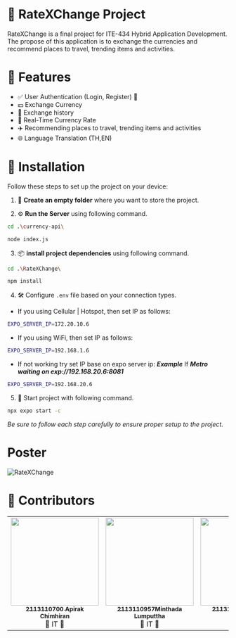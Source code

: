 # 🎯 RateXChange Project
RateXChange is a final project for ITE-434 Hybrid Application Development. The propose of this application is to exchange the currencies and recommend places to travel, trending items and activities.

# 🌟 Features
  - ✅ User Authentication (Login, Register) 🔑
  - 💵 Exchange Currency
  - 📜 Exchange history
  - 💎 Real-Time Currency Rate
  - ✈️ Recommending places to travel, trending items and activities
  - 🌐 Language Translation (TH,EN)

# 🔧 Installation
Follow these steps to set up the project on your device:
1. 📁 **Create an empty folder** where you want to store the project.

2. ⚙️ **Run the Server** using following command.
```bash
cd .\currency-api\

node index.js
```
3. 📦 **install project dependencies** using following command.
```bash
cd .\RateXChange\

npm install
```
4. 🛠️ Configure `.env` file based on your connection types.
  - If you using Cellular | Hotspot, then set IP as follows:
```bash
EXPO_SERVER_IP=172.20.10.6
```
  - If you using WiFi, then set IP as follows:
```bash
EXPO_SERVER_IP=192.168.1.6
```
  - If not working try set IP base on expo server ip:
  ***Example*** If ***Metro waiting on exp://192.168.20.6:8081***
```bash
EXPO_SERVER_IP=192.168.20.6
```
5. 🚀 Start project with following command.
```bash
npx expo start -c
```
*Be sure to follow each step carefully to ensure proper setup to the project.*
# Poster
![RateXChange](Documents/phase3/RateXChange_Poster.png)

# 🤝 Contributors
<table align="center">
  <tr>
    <td align="center">
      <a href="https://github.com/username">
        <img src="https://avatars.githubusercontent.com/Emperor13" width="200px;" alt=""/>
        <br />
        <sub><b>2113110700 Apirak Chimhiran</b></sub>
      </a>
      <br />
      🎉  IT  🎉  
    </td>
     <td align="center">
      <a href="https://github.com/username">
        <img src="https://avatars.githubusercontent.com/MasterAvocado1150" width="200px;" alt=""/>
        <br />
        <sub><b>2113110957Minthada Lumputtha</b></sub>
      </a>
      <br />
      🚀  IT  🚀
    </td>
     <td align="center">
      <a href="https://github.com/username">
        <img src="https://avatars.githubusercontent.com/SupavithLOL" width="200px;" alt=""/>
        <br />
        <sub><b>2113110668 Supavith Komkam</b></sub>
      </a>
      <br />
       🎉  IT  🎉  
    </td>
     <td align="center">
      <a href="https://github.com/username">
        <img src="https://avatars.githubusercontent.com/Pongpaii" width="200px;" alt=""/>
        <br />
        <sub><b>2213211861 Pongpai Sodsong</b></sub>
      </a>
      <br />
       🚀  MT  🚀
    </td>
  </tr>
</table>
